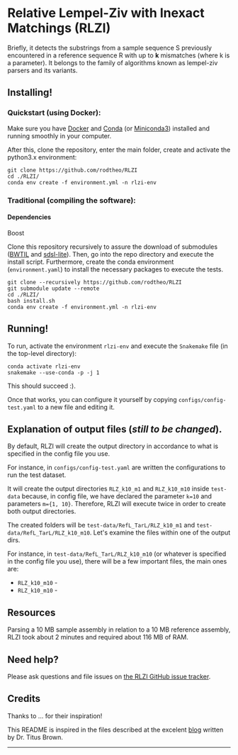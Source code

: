 # Relative Lempel-Ziv with Inexact Matchings (RLZI)

Briefly, it detects the substrings from a sample sequence S previously encountered in a reference sequence R with up to **k** mismatches (where k is a parameter). It belongs to the family of algorithms known as lempel-ziv parsers and its variants.

## Installing!

### Quickstart (using Docker):

Make sure you have [Docker](https://www.docker.com/) and [Conda](https://docs.anaconda.com/anaconda/install/) (or [Miniconda3](https://docs.conda.io/en/latest/miniconda.html)) installed and running smoothly in your computer.

After this, clone the repository, enter the main folder, create and activate the python3.x environment:

```
git clone https://github.com/rodtheo/RLZI
cd ./RLZI/
conda env create -f environment.yml -n rlzi-env
```

### Traditional (compiling the software):

#### Dependencies
Boost

Clone this repository recursively to assure the download of submodules ([BWTIL](https://github.com/rodtheo/BWTIL) and [sdsl-lite](https://github.com/simongog/sdsl-lite)). Then, go into the repo directory and execute the install script. Furthermore, create the conda environment (`environment.yaml`) to install the necessary packages to execute the tests. 

```
git clone --recursively https://github.com/rodtheo/RLZI
git submodule update --remote
cd ./RLZI/
bash install.sh
conda env create -f environment.yml -n rlzi-env
```

## Running!

To run, activate the environment `rlzi-env` and execute the `Snakemake` file (in the top-level directory):

```
conda activate rlzi-env
snakemake --use-conda -p -j 1
```

This should succeed :).

Once that works, you can configure it yourself by copying `configs/config-test.yaml` to a new file and editing it.

## Explanation of output files (_still to be changed_).

By default, RLZI will create the output directory in accordance to what is specified in the config file you use.

For instance, in `configs/config-test.yaml` are written the configurations to run the test dataset.

It will create the output directories `RLZ_k10_m1` and `RLZ_k10_m10` inside `test-data` because, in config file, we have declared the parameter `k=10` and parameters `m={1, 10}`. Therefore, RLZI will execute twice in order to create both output directories.

The created folders will be `test-data/RefL_TarL/RLZ_k10_m1` and `test-data/RefL_TarL/RLZ_k10_m10`. Let's examine the files within one of the output dirs.

For instance, in `test-data/RefL_TarL/RLZ_k10_m10` (or whatever is specified in the config file you use), there will be a few important files, the main ones are:

* `RLZ_k10_m10` -
* `RLZ_k10_m10` - 

## Resources

Parsing a 10 MB sample assembly in relation to a 10 MB reference assembly, RLZI took about 2 minutes and required about 116 MB of RAM.

## Need help?

Please ask questions and file issues on [the RLZI GitHub issue tracker](https://github.com/rodtheo/RLZI/issues).

## Credits

Thanks to ... for their inspiration!

This README is inspired in the files described at the excelent [blog](http://ivory.idyll.org/blog/2020-software-and-workflow-dev-practices.html) written by Dr. Titus Brown.

----
